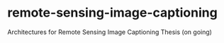 # remote-sensing-image-captioning
Architectures for Remote Sensing Image Captioning Thesis (on going)
